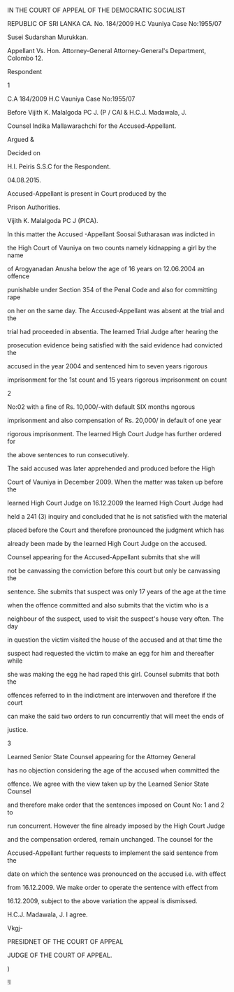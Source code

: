 IN THE COURT OF APPEAL OF THE DEMOCRATIC SOCIALIST

REPUBLIC OF SRI LANKA CA. No. 184/2009 H.C Vauniya Case No:1955/07

Susei Sudarshan Murukkan.

Appellant Vs. Hon. Attorney-General Attorney-General's Department, Colombo 12.

Respondent

1

C.A 184/2009 H.C Vauniya Case No:1955/07

Before Vijith K. Malalgoda PC J. (P / CAl & H.C.J. Madawala, J.

Counsel Indika Mallawarachchi for the Accused-Appellant.

Argued &

Decided on

H.I. Peiris S.S.C for the Respondent.

04.08.2015.

Accused-Appellant is present in Court produced by the

Prison Authorities.

Vijith K. Malalgoda PC J (PICA).

In this matter the Accused -Appellant Soosai Sutharasan was indicted in

the High Court of Vauniya on two counts namely kidnapping a girl by the name

of Arogyanadan Anusha below the age of 16 years on 12.06.2004 an offence

punishable under Section 354 of the Penal Code and also for committing rape

on her on the same day. The Accused-Appellant was absent at the trial and the

trial had proceeded in absentia. The learned Trial Judge after hearing the

prosecution evidence being satisfied with the said evidence had convicted the

accused in the year 2004 and sentenced him to seven years rigorous

imprisonment for the 1st count and 15 years rigorous imprisonment on count

2

No:02 with a fine of Rs. 10,000/-with default SIX months ngorous

imprisonment and also compensation of Rs. 20,000/ in default of one year

rigorous imprisonment. The learned High Court Judge has further ordered for

the above sentences to run consecutively.

The said accused was later apprehended and produced before the High

Court of Vauniya in December 2009. When the matter was taken up before the

learned High Court Judge on 16.12.2009 the learned High Court Judge had

held a 241 (3) inquiry and concluded that he is not satisfied with the material

placed before the Court and therefore pronounced the judgment which has

already been made by the learned High Court Judge on the accused.

Counsel appearing for the Accused-Appellant submits that she will

not be canvassing the conviction before this court but only be canvassing the

sentence. She submits that suspect was only 17 years of the age at the time

when the offence committed and also submits that the victim who is a

neighbour of the suspect, used to visit the suspect's house very often. The day

in question the victim visited the house of the accused and at that time the

suspect had requested the victim to make an egg for him and thereafter while

she was making the egg he had raped this girl. Counsel submits that both the

offences referred to in the indictment are interwoven and therefore if the court

can make the said two orders to run concurrently that will meet the ends of

justice.

3

Learned Senior State Counsel appearing for the Attorney General

has no objection considering the age of the accused when committed the

offence. We agree with the view taken up by the Learned Senior State Counsel

and therefore make order that the sentences imposed on Count No: 1 and 2 to

run concurrent. However the fine already imposed by the High Court Judge

and the compensation ordered, remain unchanged. The counsel for the

Accused-Appellant further requests to implement the said sentence from the

date on which the sentence was pronounced on the accused i.e. with effect

from 16.12.2009. We make order to operate the sentence with effect from

16.12.2009, subject to the above variation the appeal is dismissed.

H.C.J. Madawala, J. I agree.

Vkgj-

PRESIDNET OF THE COURT OF APPEAL

JUDGE OF THE COURT OF APPEAL.

)

!l